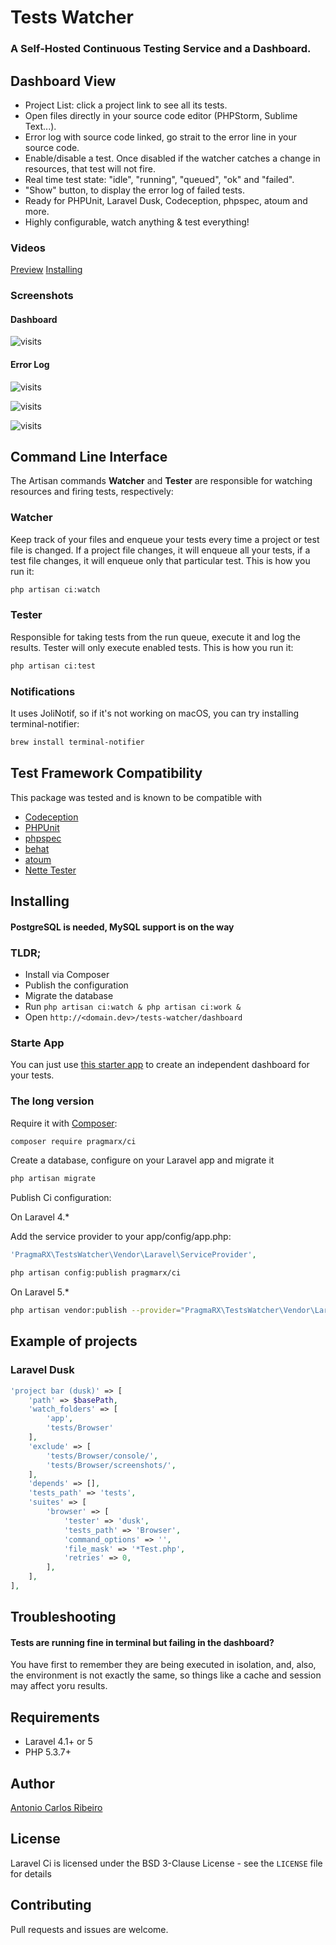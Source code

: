 # Tests Watcher

### A Self-Hosted Continuous Testing Service and a Dashboard.

## Dashboard View

* Project List: click a project link to see all its tests.
* Open files directly in your source code editor (PHPStorm, Sublime Text...).
* Error log with source code linked, go strait to the error line in your source code.
* Enable/disable a test. Once disabled if the watcher catches a change in resources, that test will not fire.
* Real time test state: "idle", "running", "queued", "ok" and "failed".
* "Show" button, to display the error log of failed tests.
* Ready for PHPUnit, Laravel Dusk, Codeception, phpspec, atoum and more.
* Highly configurable, watch anything & test everything!

### Videos

[Preview](https://www.youtube.com/watch?v=sO_aDf3xCgE)
[Installing](https://youtu.be/AgkKCLNiV8w)

### Screenshots

#### Dashboard

![visits](https://raw.githubusercontent.com/antonioribeiro/ci/master/docs/dashboard.png)

#### Error Log
![visits](https://raw.githubusercontent.com/antonioribeiro/ci/master/docs/errorlog1.png)

![visits](https://raw.githubusercontent.com/antonioribeiro/ci/master/docs/errorlog2.png)

![visits](https://raw.githubusercontent.com/antonioribeiro/ci/master/docs/errorlog3.png)

## Command Line Interface

The Artisan commands **Watcher** and **Tester** are responsible for watching resources and firing tests, respectively:

### Watcher

Keep track of your files and enqueue your tests every time a project or test file is changed. If a project file changes, it will enqueue all your tests, if a test file changes, it will enqueue only that particular test. This is how you run it:

``` bash
php artisan ci:watch
```

### Tester

Responsible for taking tests from the run queue, execute it and log the results. Tester will only execute enabled tests. This is how you run it:

``` bash
php artisan ci:test
```

### Notifications

It uses JoliNotif, so if it's not working on macOS, you can try installing terminal-notifier:

``` bash
brew install terminal-notifier
```

## Test Framework Compatibility

This package was tested and is known to be compatible with

* [Codeception](http://codeception.com/)
* [PHPUnit](https://phpunit.de/)
* [phpspec](http://www.phpspec.net/)
* [behat](http://docs.behat.org/)
* [atoum](https://github.com/atoum/atoum)
* [Nette Tester](http://tester.nette.org/en/)

## Installing

#### PostgreSQL is needed, MySQL support is on the way

### TLDR;

- Install via Composer
- Publish the configuration
- Migrate the database
- Run `php artisan ci:watch & php artisan ci:work &`
- Open `http://<domain.dev>/tests-watcher/dashboard`

### Starte App

You can just use [this starter app](https://github.com/antonioribeiro/tests-watcher-starter) to create an independent dashboard for your tests.

### The long version

Require it with [Composer](http://getcomposer.org/):

``` bash
composer require pragmarx/ci
```

Create a database, configure on your Laravel app and migrate it

``` bash
php artisan migrate
```

Publish Ci configuration:

On Laravel 4.*

Add the service provider to your app/config/app.php:

``` php
'PragmaRX\TestsWatcher\Vendor\Laravel\ServiceProvider',
```

``` bash
php artisan config:publish pragmarx/ci
```

On Laravel 5.*

``` bash
php artisan vendor:publish --provider="PragmaRX\TestsWatcher\Vendor\Laravel\ServiceProvider"
```

## Example of projects

### Laravel Dusk

``` php
'project bar (dusk)' => [
    'path' => $basePath,
    'watch_folders' => [
        'app',
        'tests/Browser'
    ],
    'exclude' => [
        'tests/Browser/console/',
        'tests/Browser/screenshots/',
    ],
    'depends' => [],
    'tests_path' => 'tests',
    'suites' => [
        'browser' => [
            'tester' => 'dusk',
            'tests_path' => 'Browser',
            'command_options' => '',
            'file_mask' => '*Test.php',
            'retries' => 0,
        ],
    ],
],
```

## Troubleshooting

#### Tests are running fine in terminal but failing in the dashboard? 

You have first to remember they are being executed in isolation, and, also, the environment is not exactly the same, so things like a cache and session may affect yoru results. 

## Requirements

- Laravel 4.1+ or 5
- PHP 5.3.7+

## Author

[Antonio Carlos Ribeiro](http://twitter.com/iantonioribeiro)

## License

Laravel Ci is licensed under the BSD 3-Clause License - see the `LICENSE` file for details

## Contributing

Pull requests and issues are welcome.
